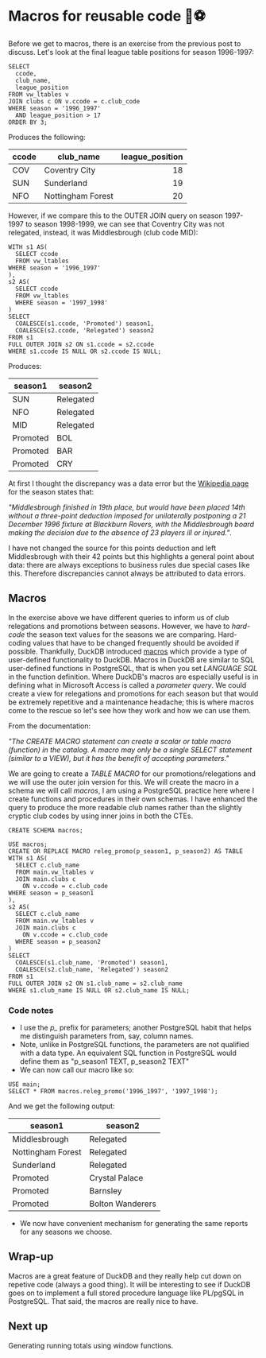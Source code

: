 # Macros for reusable code 🦆⚽

Before we get to macros, there is an exercise from the previous post to discuss. Let's look at the final league table positions for season 1996-1997:

```tsql
SELECT
  ccode,
  club_name,
  league_position
FROM vw_ltables v
JOIN clubs c ON v.ccode = c.club_code
WHERE season = '1996_1997'
  AND league_position > 17
ORDER BY 3;
```

Produces the following:

| ccode |     club_name     | league_position |
|-------|-------------------|----------------:|
| COV   | Coventry City     | 18              |
| SUN   | Sunderland        | 19              |
| NFO   | Nottingham Forest | 20              |


However, if we compare this to the OUTER JOIN query on season 1997-1997 to season 1998-1999, we can see that Coventry City was not relegated, instead, it was Middlesbrough (club code MID):

```tsql
WITH s1 AS(
  SELECT ccode
  FROM vw_ltables
WHERE season = '1996_1997'
),
s2 AS(
  SELECT ccode
  FROM vw_ltables
  WHERE season = '1997_1998'
)
SELECT
  COALESCE(s1.ccode, 'Promoted') season1,
  COALESCE(s2.ccode, 'Relegated') season2
FROM s1
FULL OUTER JOIN s2 ON s1.ccode = s2.ccode
WHERE s1.ccode IS NULL OR s2.ccode IS NULL;
```

Produces:

| season1  |  season2  |
|----------|-----------|
| SUN      | Relegated |
| NFO      | Relegated |
| MID      | Relegated |
| Promoted | BOL       |
| Promoted | BAR       |
| Promoted | CRY       |


At first I thought the discrepancy was a data error but the [Wikipedia page](https://en.wikipedia.org/wiki/1996%E2%80%9397_FA_Premier_League) for the season states that:

_"Middlesbrough finished in 19th place, but would have been placed 14th without a three-point deduction imposed for unilaterally postponing a 21 December 1996 fixture at Blackburn Rovers, with the Middlesbrough board making the decision due to the absence of 23 players ill or injured."_. 

I have not changed the source for this points deduction and left Middlesbrough with their 42 points but this highlights a general point about data: there are always exceptions to business rules due special cases like this. Therefore discrepancies cannot always be attributed to data errors.

## Macros

In the exercise above we have different queries to inform us of  club relegations and promotions between seasons. However, we have to _hard-code_ the season text values for the seasons we are comparing. Hard-coding values that have to be changed frequently should be avoided if possible. Thankfully, DuckDB introduced [macros](https://duckdb.org/docs/sql/statements/create_macro.html) which provide a type of user-defined functionality to DuckDB. Macros in DuckDB are similar to SQL user-defined functions in PostgreSQL, that is when you set _LANGUAGE SQL_ in the function definition. Where DuckDB's macros are especially useful is in defining what in Microsoft Access is called a _parameter query_. We could create a view for relegations and promotions for each season but that would be extremely repetitive and a maintenance headache; this is where macros come to the rescue so let's see how they work and how we can use them.

From the documentation:

_"The CREATE MACRO statement can create a scalar or table macro (function) in the catalog. A macro may only be a single SELECT statement (similar to a VIEW), but it has the benefit of accepting parameters."_

We are going to create a _TABLE MACRO_ for our promotions/relegations and we will use the outer join version for this. We will create the macro in a schema we will call _macros_, I am using a PostgreSQL practice here where I create functions and procedures in their own schemas. I have enhanced the query to produce the more readable club names rather than the slightly cryptic club codes by using inner joins in both the CTEs.

```tsql
CREATE SCHEMA macros;
```

```tsql
USE macros;
CREATE OR REPLACE MACRO releg_promo(p_season1, p_season2) AS TABLE
WITH s1 AS(
  SELECT c.club_name
  FROM main.vw_ltables v
  JOIN main.clubs c
    ON v.ccode = c.club_code
WHERE season = p_season1
),
s2 AS(
  SELECT c.club_name
  FROM main.vw_ltables v
  JOIN main.clubs c
    ON v.ccode = c.club_code
  WHERE season = p_season2
)
SELECT
  COALESCE(s1.club_name, 'Promoted') season1,
  COALESCE(s2.club_name, 'Relegated') season2
FROM s1
FULL OUTER JOIN s2 ON s1.club_name = s2.club_name
WHERE s1.club_name IS NULL OR s2.club_name IS NULL;
```
### Code notes

- I use the _p\__ prefix for parameters; another PostgreSQL habit that helps me distinguish parameters from, say, column names.
- Note, unlike in PostgreSQL functions, the parameters are not qualified with a data type. An equivalent SQL function in PostgreSQL would define them as "p_season1 TEXT, p_season2 TEXT"
- We can now call our macro like so:

```tsql
USE main;
SELECT * FROM macros.releg_promo('1996_1997', '1997_1998');
```

And we get the following output:

|      season1      |     season2      |
|-------------------|------------------|
| Middlesbrough     | Relegated        |
| Nottingham Forest | Relegated        |
| Sunderland        | Relegated        |
| Promoted          | Crystal Palace   |
| Promoted          | Barnsley         |
| Promoted          | Bolton Wanderers |


- We now have convenient mechanism for generating the same reports for any seasons we choose.

## Wrap-up

Macros are a great feature of DuckDB and they really help cut down on repetive code (always a good thing). It will be interesting to see if DuckDB goes on to implement a full stored procedure language like PL/pgSQL in PostgreSQL. That said, the macros are really nice to have.

## Next up

Generating running totals using window functions.